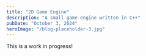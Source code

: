 ```yaml
---
title: "2D Game Engine"
description: "A small game engine written in C++"
pubDate: "October 3, 2024"
heroImage: "/blog-placeholder-3.jpg"
---
```


This is a work in progress!
